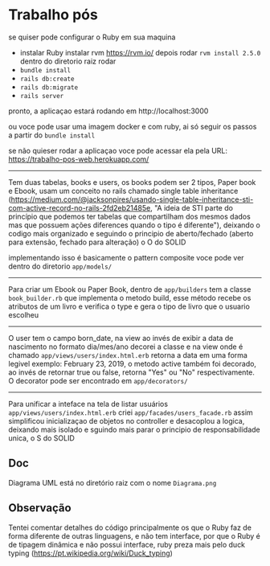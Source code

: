 # Trabalho pós

se quiser pode configurar o Ruby em sua maquina
 - instalar Ruby
 instalar rvm https://rvm.io/
 depois rodar `rvm install 2.5.0`
 dentro do diretorio raiz rodar 
 - `bundle install`
 - `rails db:create`
 - `rails db:migrate`
 - `rails server`

 pronto, a aplicaçao estará rodando em http://localhost:3000

ou voce pode usar uma imagem docker e com ruby, ai só seguir os passos a partir do `bundle install`

se não quieser rodar a aplicaçao voce pode acessar ela pela URL: https://trabalho-pos-web.herokuapp.com/


----

Tem duas tabelas, books e users, os books podem ser 2 tipos, Paper book e Ebook, usam um conceito no rails chamado single table inheritance (https://medium.com/@jacksonpires/usando-single-table-inheritance-sti-com-active-record-no-rails-2fd2eb21485e, "A ideia de STI parte do princípio que podemos ter tabelas que compartilham dos mesmos dados mas que possuem ações diferences quando o tipo é diferente"), deixando o codigo mais organizado e seguindo o principio de aberto/fechado (aberto para extensão, fechado para alteração) o O do SOLID

implementando isso é basicamente o pattern composite voce pode ver dentro do diretorio `app/models/`


---

Para criar um Ebook ou Paper Book, dentro de `app/builders` tem a classe `book_builder.rb` que implementa o metodo build, esse método recebe os atributos de um livro e verifica o type e gera o tipo de livro que o usuario escolheu

---

O user tem o campo born_date, na view ao invés de exibir a data de nascimento no formato dia/mes/ano decorei a classe e na view onde é chamado `app/views/users/index.html.erb` retorna a data em uma forma legivel exemplo: February 23, 2019, o metodo active também foi decorado, ao invés de retornar true ou false, retorna "Yes" ou "No" respectivamente.
O decorator pode ser encontrado em `app/decorators/`

---

Para unificar a inteface na tela de listar usuários `app/views/users/index.html.erb` criei `app/facades/users_facade.rb` assim simplificou inicializaçao de objetos no controller e desacoplou a logica, deixando mais isolado e sguindo mais parar o principio de responsabilidade unica, o S do SOLID


## Doc

Diagrama UML está no diretório raiz com o nome `Diagrama.png`

## Observação

Tentei comentar detalhes do código principalmente os que o Ruby faz de forma diferente de outras linguagens, e não tem interface, por que o Ruby é de tipagem dinâmica e não possui interface, ruby preza mais pelo duck typing (https://pt.wikipedia.org/wiki/Duck_typing)